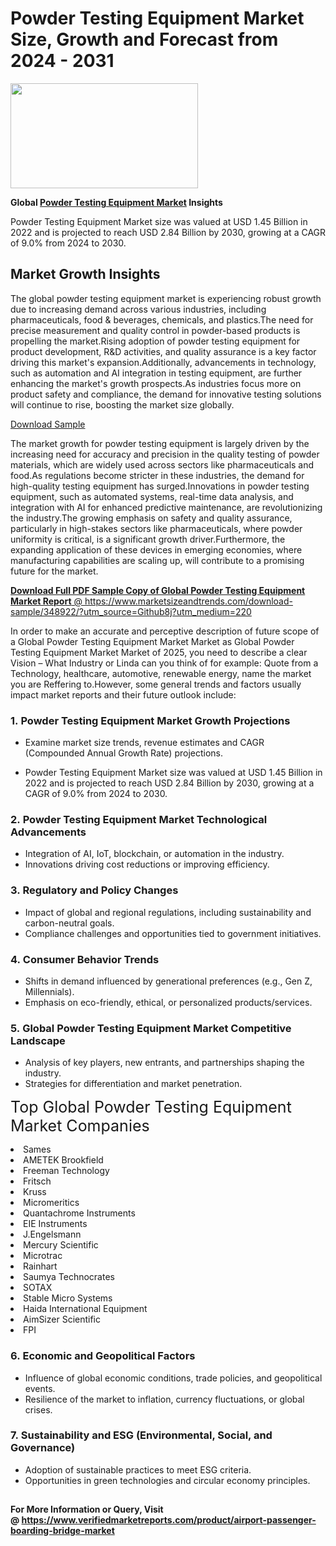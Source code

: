 <H1>Powder Testing Equipment Market Size, Growth and Forecast from 2024 - 2031</H1><img class="aligncenter size-medium wp-image-584254" src="https://thirdeyenews.in/wp-content/uploads/2024/09/Global-Market-Research-300x168.jpeg" alt="" width="300" height="168" /><p><strong>Global&nbsp;<a href="https://www.marketsizeandtrends.com/download-sample/348922/?utm_source=Github8j?utm_medium=220">Powder Testing Equipment Market</a> Insights</strong></p><p>Powder Testing Equipment Market size was valued at USD 1.45 Billion in 2022 and is projected to reach USD 2.84 Billion by 2030, growing at a CAGR of 9.0% from 2024 to 2030.</p><p><h2>Market Growth Insights</h2> <p>The global powder testing equipment market is experiencing robust growth due to increasing demand across various industries, including pharmaceuticals, food & beverages, chemicals, and plastics.The need for precise measurement and quality control in powder-based products is propelling the market.Rising adoption of powder testing equipment for product development, R&D activities, and quality assurance is a key factor driving this market's expansion.Additionally, advancements in technology, such as automation and AI integration in testing equipment, are further enhancing the market's growth prospects.As industries focus more on product safety and compliance, the demand for innovative testing solutions will continue to rise, boosting the market size globally.</p> <p><a href="#">Download Sample</a></p> <p>The market growth for powder testing equipment is largely driven by the increasing need for accuracy and precision in the quality testing of powder materials, which are widely used across sectors like pharmaceuticals and food.As regulations become stricter in these industries, the demand for high-quality testing equipment has surged.Innovations in powder testing equipment, such as automated systems, real-time data analysis, and integration with AI for enhanced predictive maintenance, are revolutionizing the industry.The growing emphasis on safety and quality assurance, particularly in high-stakes sectors like pharmaceuticals, where powder uniformity is critical, is a significant growth driver.Furthermore, the expanding application of these devices in emerging economies, where manufacturing capabilities are scaling up, will contribute to a promising future for the market.<p><a href="#"></p><p><span class=""><strong>Download Full PDF Sample Copy of Global Powder Testing Equipment Market Report</strong> @ <a href="https://www.marketsizeandtrends.com/download-sample/348922/?utm_source=Github8j?utm_medium=220" target="_blank">https://www.marketsizeandtrends.com/download-sample/348922/?utm_source=Github8j?utm_medium=220</a></span></p><p>In order to make an accurate and perceptive description of future scope of a Global&nbsp;Powder Testing Equipment Market Market as Global&nbsp;Powder Testing Equipment Market Market of 2025, you need to describe a clear Vision &ndash; What Industry or Linda can you think of for example: Quote from a Technology, healthcare, automotive, renewable energy, name the market you are Reffering to.However, some general trends and factors usually impact market reports and their future outlook include:</p><h3>1.&nbsp;<strong>Powder Testing Equipment Market Growth Projections</strong></h3><ul><li>Examine market size trends, revenue estimates and CAGR (Compounded Annual Growth Rate) projections.</li><li><p>Powder Testing Equipment Market size was valued at USD 1.45 Billion in 2022 and is projected to reach USD 2.84 Billion by 2030, growing at a CAGR of 9.0% from 2024 to 2030.</p></li></ul><h3>2.&nbsp;<strong>Powder Testing Equipment Market Technological Advancements</strong></h3><ul><li>Integration of AI, IoT, blockchain, or automation in the industry.</li><li>Innovations driving cost reductions or improving efficiency.</li></ul><h3>3.&nbsp;<strong>Regulatory and Policy Changes</strong></h3><ul><li>Impact of global and regional regulations, including sustainability and carbon-neutral goals.</li><li>Compliance challenges and opportunities tied to government initiatives.</li></ul><h3>4.&nbsp;<strong>Consumer Behavior Trends</strong></h3><ul><li>Shifts in demand influenced by generational preferences (e.g., Gen Z, Millennials).</li><li>Emphasis on eco-friendly, ethical, or personalized products/services.</li></ul><h3>5.&nbsp;<strong>Global Powder Testing Equipment Market Competitive Landscape</strong></h3><ul><li>Analysis of key players, new entrants, and partnerships shaping the industry.</li><li>Strategies for differentiation and market penetration.</li></ul><p data-pm-slice="1 1 []"><span style="color: inherit; font-family: inherit; font-size: 25px;">Top Global Powder Testing Equipment Market Companies</span></p><div class="" data-test-id=""><p><li>Sames</li><li> AMETEK Brookfield</li><li> Freeman Technology</li><li> Fritsch</li><li> Kruss</li><li> Micromeritics</li><li> Quantachrome Instruments</li><li> EIE Instruments</li><li> J.Engelsmann</li><li> Mercury Scientific</li><li> Microtrac</li><li> Rainhart</li><li> Saumya Technocrates</li><li> SOTAX</li><li> Stable Micro Systems</li><li> Haida International Equipment</li><li> AimSizer Scientific</li><li> FPI</li></p></div><h3>6.&nbsp;<strong>Economic and Geopolitical Factors</strong></h3><ul><li>Influence of global economic conditions, trade policies, and geopolitical events.</li><li>Resilience of the market to inflation, currency fluctuations, or global crises.</li></ul><h3>7.&nbsp;<strong>Sustainability and ESG (Environmental, Social, and Governance)</strong></h3><ul><li>Adoption of sustainable practices to meet ESG criteria.</li><li>Opportunities in green technologies and circular economy principles.</li></ul><h2><strong style="font-size: 14px;">For More Information or Query, Visit @&nbsp;</strong><a style="background-color: #ffffff; font-size: 14px;" href="https://www.marketsizeandtrends.com/report/powder-testing-equipment-market/" target="_blank">https://www.verifiedmarketreports.com/product/airport-passenger-boarding-bridge-market</a></h2>